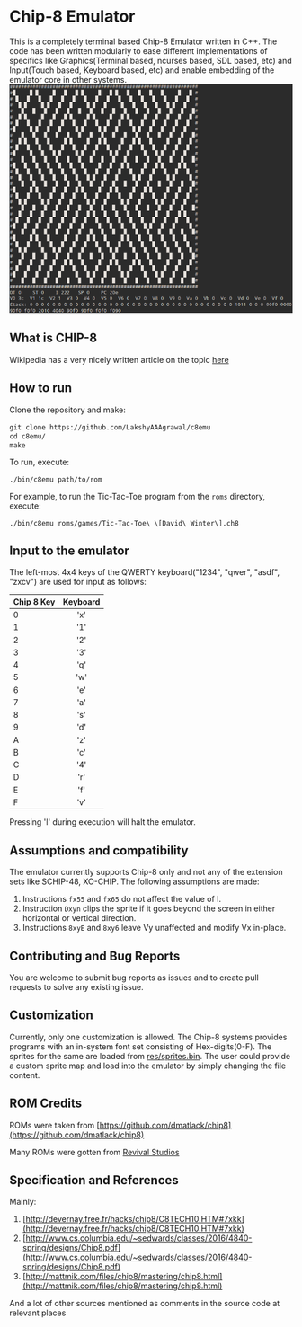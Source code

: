 # Chip-8 Emulator
This is a completely terminal based Chip-8 Emulator written in C++. The code has been written modularly to ease different implementations of specifics like Graphics(Terminal based, ncurses based, SDL based, etc) and Input(Touch based, Keyboard based, etc) and enable embedding of the emulator core in other systems.
![Screenshot 1](/res/Screenshots/animation.gif)

## What is CHIP-8
Wikipedia has a very nicely written article on the topic [here](https://en.wikipedia.org/wiki/CHIP-8)

## How to run
Clone the repository and make:
```
git clone https://github.com/LakshyAAAgrawal/c8emu
cd c8emu/
make
```
To run, execute:
```
./bin/c8emu path/to/rom
```
For example, to run the Tic-Tac-Toe program from the ```roms``` directory, execute:
```
./bin/c8emu roms/games/Tic-Tac-Toe\ \[David\ Winter\].ch8
```

## Input to the emulator
The left-most 4x4 keys of the QWERTY keyboard("1234", "qwer", "asdf", "zxcv") are used for input as follows:

| Chip 8 Key       | Keyboard     |
| :------------- | :----------: |
| 0 | 'x' |
| 1 | '1' |
| 2 | '2' |
| 3 | '3' |
| 4 | 'q' |
| 5 | 'w' |
| 6 | 'e' |
| 7 | 'a' |
| 8 | 's' |
| 9 | 'd' |
| A | 'z' |
| B | 'c' |
| C | '4' |
| D | 'r' |
| E | 'f' |
| F | 'v' |

Pressing 'l' during execution will halt the emulator.

## Assumptions and compatibility
The emulator currently supports Chip-8 only and not any of the extension sets like SCHIP-48, XO-CHIP.
The following assumptions are made:
1. Instructions ```fx55``` and ```fx65``` do not affect the value of I.
2. Instruction ```Dxyn``` clips the sprite if it goes beyond the screen in either horizontal or vertical direction.
3. Instructions ```8xyE``` and ```8xy6``` leave Vy unaffected and modify Vx in-place.

## Contributing and Bug Reports
You are welcome to submit bug reports as issues and to create pull requests to solve any existing issue.

## Customization
Currently, only one customization is allowed. The Chip-8 systems provides programs with an in-system font set consisting of Hex-digits(0-F). The sprites for the same are loaded from [res/sprites.bin](/res/sprites.bin). The user could provide a custom sprite map and load into the emulator by simply changing the file content.

## ROM Credits
ROMs were taken from [https://github.com/dmatlack/chip8](https://github.com/dmatlack/chip8)

Many ROMs were gotten from [Revival Studios](http://www.revival-studios.com/other.php)

## Specification and References
Mainly:
1. [http://devernay.free.fr/hacks/chip8/C8TECH10.HTM#7xkk](http://devernay.free.fr/hacks/chip8/C8TECH10.HTM#7xkk)
2. [http://www.cs.columbia.edu/~sedwards/classes/2016/4840-spring/designs/Chip8.pdf](http://www.cs.columbia.edu/~sedwards/classes/2016/4840-spring/designs/Chip8.pdf)
3. [http://mattmik.com/files/chip8/mastering/chip8.html](http://mattmik.com/files/chip8/mastering/chip8.html)

And a lot of other sources mentioned as comments in the source code at relevant places

